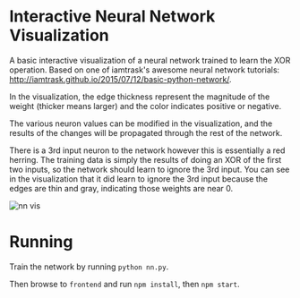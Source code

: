 # Interactive Neural Network Visualization

A basic interactive visualization of a neural network trained to learn the XOR operation. Based on one of iamtrask's awesome neural network tutorials: http://iamtrask.github.io/2015/07/12/basic-python-network/.

In the visualization, the edge thickness represent the magnitude of the weight (thicker means larger) and the color indicates positive or negative.

The various neuron values can be modified in the visualization, and the results of the changes will be propagated through the rest of the network.

There is a 3rd input neuron to the network however this is essentially a red herring. The training data is simply the results of doing an XOR of the first two inputs, so the network should learn to ignore the 3rd input. You can see in the visualization that it did learn to ignore the 3rd input because the edges are thin and gray, indicating those weights are near 0.

![nn vis](https://user-images.githubusercontent.com/794661/27206475-e6f4b628-5205-11e7-803e-a7f57d3656e0.gif)

# Running

Train the network by running `python nn.py`.

Then browse to `frontend` and run `npm install`, then `npm start`.
